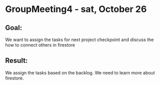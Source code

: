 # GroupMeeting4   - sat, October 26

## Goal:
We want to assign the tasks for next project checkpoint and discuss the how to connect others in firestore 

## Result:
We assign the tasks based on the backlog. 
We need to learn more about firestore.

